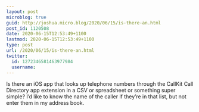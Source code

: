 ```yaml
---
layout: post
microblog: true
guid: http://joshua.micro.blog/2020/06/15/is-there-an.html
post_id: 1120508
date: 2020-06-15T12:53:49+1100
lastmod: 2020-06-15T12:53:49+1100
type: post
url: /2020/06/15/is-there-an.html
twitter:
  id: 1272346581463977984
  username: 
---
```

Is there an iOS app that looks up telephone numbers through the CallKit Call Directory app extension in a CSV or spreadsheet or something super simple? I’d like to know the name of the caller if they’re in that list, but not enter them in my address book.
